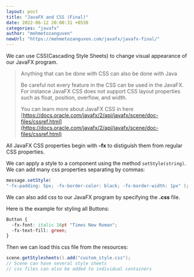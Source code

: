 ```yaml
---
layout: post
title: "JavaFX and CSS (Final)"
date: 2022-06-12 20:00:31 +0530
categories: "javafx"
author: "mehmetozanguven"
newUrl: "https://mehmetozanguven.com/javafx/javafx-final/"
---
```


We can use CSS(Cascading Style Sheets) to change visual appearance of our JavaFX program.

> Anything that can be done with CSS can also be done with Java
>
> Be careful not every feature in the CSS can be used in the JavaFX. For instance JavaFX CSS does not support CSS layout properties such as float, position, overflow, and width.
>
> You can learn more about JavaFX CSS in here [https://docs.oracle.com/javafx/2/api/javafx/scene/doc-files/cssref.html](https://docs.oracle.com/javafx/2/api/javafx/scene/doc-files/cssref.html)

All JavaFX CSS properties begin with **-fx** to distiguish them from regular CSS properties.

We can apply a style to a component using the method `setStyle(string)`. We can add many css properties separating by commas:

```java
message.setStyle(
"-fx-padding: 5px; -fx-border-color: black; -fx-border-width: 1px" );
```

We can also add css to our JavaFX program by specifying the **.css** file.

Here is the example for styling all Buttons:

```css
Button {
  -fx-font: italic 16pt "Times New Roman";
  -fx-text-fill: green;
}
```

Then we can load this css file from the resources:

```java
scene.getStylesheets().add("custom_style.css");
// Scene can have several style sheets
// css files can also be added to individual containers
```
